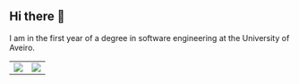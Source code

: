 ## Hi there 👋


<p>I am in the first year of a degree in software engineering at the University of Aveiro.</p>
<table style="border: none; border-collapse: collapse;">
  <tr>
    <td>
      <img src="https://github-readme-stats.vercel.app/api?username=martimgil&show_icons=true"><img>
    </td>
    <td>
      <img src="https://github-readme-stats.vercel.app/api/top-langs/?username=martimgil&layout=donut"></img>
    </td>
  </tr>

</table>

